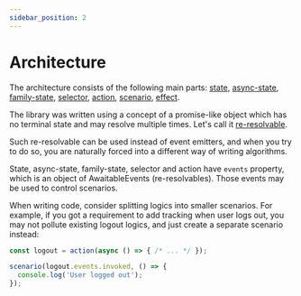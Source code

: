 ```yaml
---
sidebar_position: 2
---
```


# Architecture

The architecture consists of the following main parts: [state](/state), [async-state](/async-state), [family-state](/family-state), [selector](/selector), [action](/action), [scenario](/scenario), [effect](/effect).

The library was written using a concept of a promise-like object which has no terminal state and may resolve multiple times. Let's call it [re-resolvable](/re-resolvable).

Such re-resolvable can be used instead of event emitters, and when you try to do so, you are naturally forced into a different way of writing algorithms.

State, async-state, family-state, selector and action have `events` property, which is an object of AwaitableEvents (re-resolvables). Those events may be used to control scenarios.

When writing code, consider splitting logics into smaller scenarios. For example, if you got a requirement to add tracking when user logs out, you may not pollute existing logout logics, and just create a separate scenario instead:

```ts title="Scenario handles tracking only"
const logout = action(async () => { /* ... */ });

scenario(logout.events.invoked, () => {
  console.log('User logged out');
});
```
